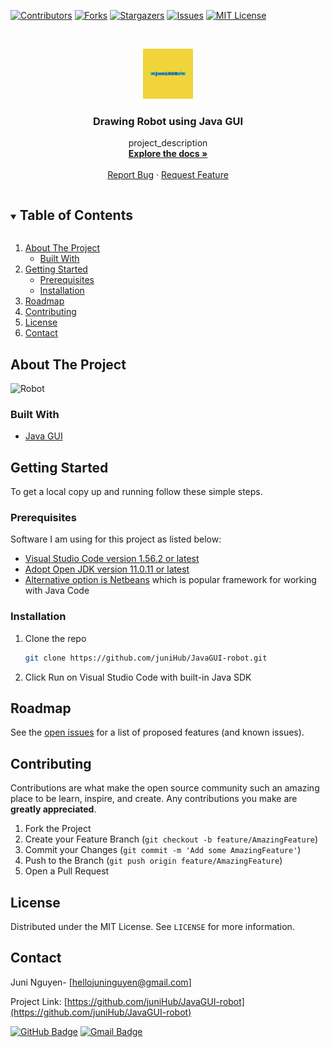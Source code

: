 
<!-- PROJECT SHIELDS -->

[![Contributors][contributors-shield]][contributors-url]
[![Forks][forks-shield]][forks-url]
[![Stargazers][stars-shield]][stars-url]
[![Issues][issues-shield]][issues-url]
[![MIT License][license-shield]][license-url]



<!-- PROJECT LOGO -->
<br />
<p align="center">
  <a href="https://github.com/juniHub/JavaGUI-robot">
    <img src="logo.png" alt="Logo" width="80" height="80">
  </a>

  <h3 align="center">Drawing Robot using Java GUI</h3>

  <p align="center">
    project_description
    <br />
    <a href="https://github.com/juniHub/JavaGUI-robot"><strong>Explore the docs »</strong></a>
    <br />
    <br />
    <a href="https://github.com/juniHub/JavaGUI-robot/issues">Report Bug</a>
    ·
    <a href="https://github.com/juniHub/JavaGUI-robot/issues">Request Feature</a>
  </p>
</p>



<!-- TABLE OF CONTENTS -->
<details open="open">
  <summary><h2 style="display: inline-block">Table of Contents</h2></summary>
  <ol>
    <li>
      <a href="#about-the-project">About The Project</a>
      <ul>
        <li><a href="#built-with">Built With</a></li>
      </ul>
    </li>
    <li>
      <a href="#getting-started">Getting Started</a>
      <ul>
        <li><a href="#prerequisites">Prerequisites</a></li>
        <li><a href="#installation">Installation</a></li>
      </ul>
    </li>
    <li><a href="#roadmap">Roadmap</a></li>
    <li><a href="#contributing">Contributing</a></li>
    <li><a href="#license">License</a></li>
    <li><a href="#contact">Contact</a></li>
  
  </ol>
</details>



<!-- ABOUT THE PROJECT -->
## About The Project

![Robot](https://res.cloudinary.com/dafolrlpj/image/upload/v1621682773/gallery/mx7ulz7bi4nktkrirpgu.png)




### Built With

* [Java GUI](https://docs.oracle.com/javase/tutorial/uiswing/)


<!-- GETTING STARTED -->
## Getting Started

To get a local copy up and running follow these simple steps.

### Prerequisites

Software I am using for this project as listed below:
* [Visual Studio Code version 1.56.2 or latest](https://code.visualstudio.com)
* [Adopt Open JDK version 11.0.11 or latest](https://adoptopenjdk.net/index.html)
* [Alternative option is Netbeans](https://netbeans.apache.org) which is popular framework for working with Java Code
 

### Installation

1. Clone the repo
   ```sh
   git clone https://github.com/juniHub/JavaGUI-robot.git
   ```
2. Click Run on Visual Studio Code with built-in Java SDK


<!-- ROADMAP -->
## Roadmap

See the [open issues](https://github.com/juniHub/JavaGUI-robot/issues) for a list of proposed features (and known issues).



<!-- CONTRIBUTING -->
## Contributing

Contributions are what make the open source community such an amazing place to be learn, inspire, and create. Any contributions you make are **greatly appreciated**.

1. Fork the Project
2. Create your Feature Branch (`git checkout -b feature/AmazingFeature`)
3. Commit your Changes (`git commit -m 'Add some AmazingFeature'`)
4. Push to the Branch (`git push origin feature/AmazingFeature`)
5. Open a Pull Request



<!-- LICENSE -->
## License

Distributed under the MIT License. See `LICENSE` for more information.



<!-- CONTACT -->
## Contact

Juni Nguyen- [hellojuninguyen@gmail.com]

Project Link: [https://github.com/juniHub/JavaGUI-robot](https://github.com/juniHub/JavaGUI-robot)


[![GitHub Badge](https://img.shields.io/badge/GitHub-100000?style=for-the-badge&logo=github&logoColor=white)](https://github.com/juniHUb)
[![Gmail Badge](https://img.shields.io/badge/Gmail-D14836?style=for-the-badge&logo=gmail&logoColor=white)](hellojuninguyen@gmail.com)




<!-- MARKDOWN LINKS & IMAGES -->
<!-- https://www.markdownguide.org/basic-syntax/#reference-style-links -->
[contributors-shield]: https://img.shields.io/github/contributors/juniHub/JavaGUI-robot.svg?style=for-the-badge
[contributors-url]: https://github.com/github_username/repo/graphs/contributors
[forks-shield]: https://img.shields.io/github/forks/juniHub/JavaGUI-robot.svg?style=for-the-badge
[forks-url]: https://github.com/juniHub/JavaGUI-robot/network/members
[stars-shield]: https://img.shields.io/github/stars/juniHub/JavaGUI-robot.svg?style=for-the-badge
[stars-url]: https://github.comjuniHub/JavaGUI-robot/stargazers
[issues-shield]: https://img.shields.io/github/issues/juniHub/JavaGUI-robot.svg?style=for-the-badge
[issues-url]: https://github.com/gjuniHub/JavaGUI-robot/issues
[license-shield]: https://img.shields.io/github/license/juniHub/JavaGUI-robot.svg?style=for-the-badge
[license-url]: https://github.com/juniHub/JavaGUI-robot/blob/master/LICENSE.txt

